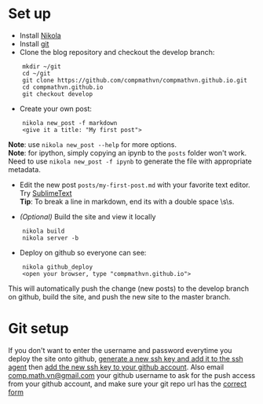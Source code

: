 <!-- 
.. title: Blog instructions
.. slug: blog-instructions
.. date: 2016-02-22 02:20:00 UTC-05:00
.. tags: 
.. category: 
.. link: 
.. description: 
.. type: text
-->

# Set up
- Install [Nikola](https://getnikola.com/)
- Install [git](https://desktop.github.com/)
- Clone the blog repository and checkout the develop branch:
```
    mkdir ~/git
    cd ~/git
    git clone https://github.com/compmathvn/compmathvn.github.io.git
    cd compmathvn.github.io
    git checkout develop
```
- Create your own post:  
```
    nikola new_post -f markdown
    <give it a title: "My first post">
```
__Note__: use ```nikola new_post --help``` for more options.  
__Note__: for ipython, simply copying an ipynb to the ```posts``` folder won't work. Need to use ```nikola new_post -f ipynb``` to generate the file with appropriate metadata.
<!-- TEASER_END -->

- Edit the new post ```posts/my-first-post.md``` with your favorite text editor. Try [SublimeText](https://www.sublimetext.com/)  
__Tip__: To break a line in markdown, end its with a double space \s\s.

- *(Optional)* Build the site and view it locally
```
    nikola build
    nikola server -b
```
- Deploy on github so everyone can see:
```
    nikola github_deploy
    <open your browser, type "compmathvn.github.io">
```
This will automatically push the change (new posts) to the develop branch on github, build the site, and push the new site to the master branch.

# Git setup
If you don't want to enter the username and password everytime you deploy the site onto github, [generate a new ssh key and add it to the ssh agent](https://help.github.com/articles/generating-a-new-ssh-key-and-adding-it-to-the-ssh-agent/) then [add the new ssh key to your github account](https://help.github.com/articles/adding-a-new-ssh-key-to-your-github-account/). Also email <comp.math.vn@gmail.com> your github username to ask for the push access from your github account, and make sure your git repo url has the [correct form](http://stackoverflow.com/a/20982361)
